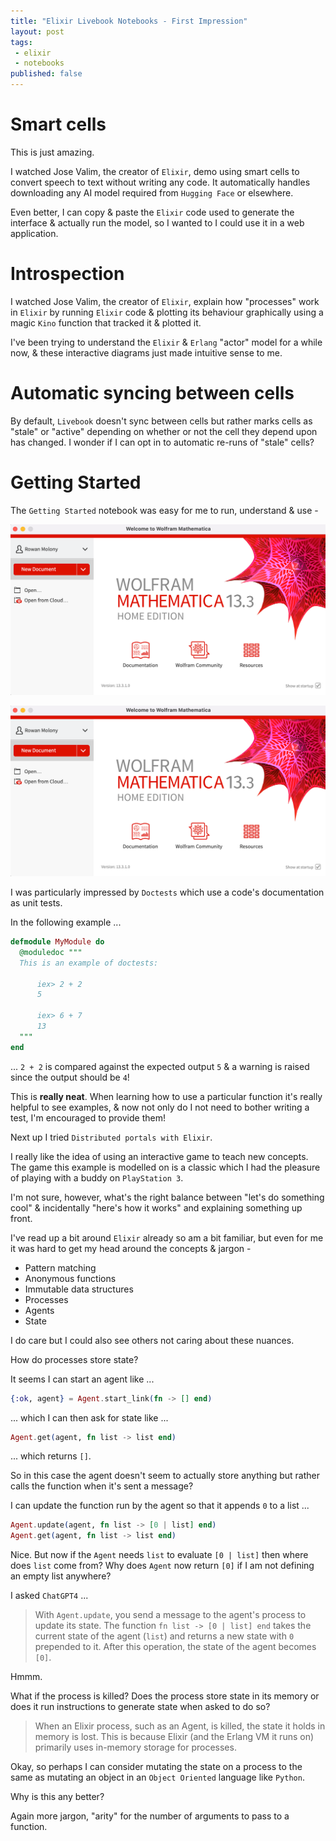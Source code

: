 ```yaml
---
title: "Elixir Livebook Notebooks - First Impression"
layout: post
tags:
 - elixir
 - notebooks
published: false
---
```


# Smart cells

This is just amazing.

I watched Jose Valim, the creator of `Elixir`, demo using smart cells to convert speech to text without writing any code.  It automatically handles downloading any AI model required from `Hugging Face` or elsewhere.

Even better,  I can copy & paste the `Elixir` code used to generate the interface & actually run the model,  so I wanted to I could use it in a web application.

# Introspection

I watched Jose Valim, the creator of `Elixir`, explain how "processes" work in `Elixir` by running `Elixir` code & plotting its behaviour graphically using a magic `Kino` function that tracked it & plotted it.

I've been trying to understand the `Elixir` & `Erlang` "actor" model for a while now,  & these interactive diagrams just made intuitive sense to me.

# Automatic syncing between cells

By default, `Livebook` doesn't sync between cells but rather marks cells as "stale" or "active" depending on whether or not the cell they depend upon has changed.  I wonder if I can opt in to automatic re-runs of "stale" cells?

# Getting Started

The `Getting Started` notebook was easy for me to run, understand & use - 

![livebook-home-page.png](/assets/images/livebook-home-page.png)

![welcome-to-livebook.png](/assets/images/welcome-to-livebook.png) 

I was particularly impressed by `Doctests` which use a code's documentation as unit tests.

In the following example ...

```elixir
defmodule MyModule do
  @moduledoc """
  This is an example of doctests:

      iex> 2 + 2
      5

      iex> 6 + 7
      13
  """
end
```

... `2 + 2` is compared against the expected output `5` & a warning is raised since the output should be `4`!

This is **really neat**.  When learning how to use a particular function it's really helpful to see examples,  & now not only do I not need to bother writing a test,  I'm encouraged to provide them!

Next up I tried `Distributed portals with Elixir`.

I really like the idea of using an interactive game to teach new concepts.  The game this example is modelled on is a classic which I had the pleasure of playing with a buddy on `PlayStation 3`.

I'm not sure, however, what's the right balance between "let's do something cool" & incidentally "here's how it works" and explaining something up front.

I've read up a bit around `Elixir` already so am a bit familiar, but even for me it was hard to get my head around the concepts & jargon -

- Pattern matching
- Anonymous functions
- Immutable data structures
- Processes
- Agents
- State

I do care but I could also see others not caring about these nuances. 

How do processes store state?

It seems I can start an agent like ...

```elixir
{:ok, agent} = Agent.start_link(fn -> [] end)
```

... which I can then ask for state like ...

```elixir
Agent.get(agent, fn list -> list end)
```

... which returns `[]`.

So in this case the agent doesn't seem to actually store anything but rather calls the function when it's sent a message?

I can update the function run by the agent so that it appends `0` to a list ...

```elixir
Agent.update(agent, fn list -> [0 | list] end)
Agent.get(agent, fn list -> list end)
```

Nice.  But now if the `Agent` needs `list` to evaluate `[0 | list]` then where does `list` come from?   Why does `Agent` now return `[0]` if I am not defining an empty list anywhere?

I asked `ChatGPT4` ...

> With `Agent.update`, you send a message to the agent's process to update its state. The function `fn list -> [0 | list] end` takes the current state of the agent (`list`) and returns a new state with `0` prepended to it. After this operation, the state of the agent becomes `[0]`.

Hmmm.

What if the process is killed?  Does the process store state in its memory or does it run instructions to generate state when asked to do so?

> When an Elixir process, such as an Agent, is killed, the state it holds in memory is lost. This is because Elixir (and the Erlang VM it runs on) primarily uses in-memory storage for processes. 

Okay,  so perhaps I can consider mutating the state on a process to the same as mutating an object in an `Object Oriented` language like `Python`.

Why is this any better?

Again more jargon,  "arity" for the number of arguments to pass to a function.

